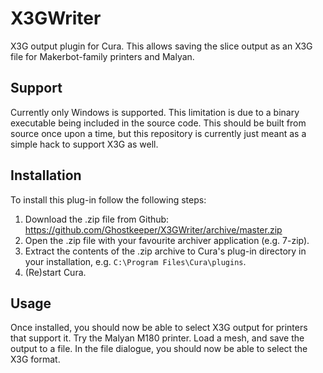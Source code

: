 # X3GWriter
X3G output plugin for Cura. This allows saving the slice output as an X3G file for Makerbot-family printers and Malyan.

## Support
Currently only Windows is supported. This limitation is due to a binary executable being included in the source code. This should be built from source once upon a time, but this repository is currently just meant as a simple hack to support X3G as well.

## Installation
To install this plug-in follow the following steps:

1. Download the .zip file from Github: https://github.com/Ghostkeeper/X3GWriter/archive/master.zip
2. Open the .zip file with your favourite archiver application (e.g. 7-zip).
3. Extract the contents of the .zip archive to Cura's plug-in directory in your installation, e.g. `C:\Program Files\Cura\plugins`.
4. (Re)start Cura.

## Usage
Once installed, you should now be able to select X3G output for printers that support it. Try the Malyan M180 printer. Load a mesh, and save the output to a file. In the file dialogue, you should now be able to select the X3G format.